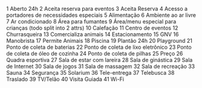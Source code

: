 1 Aberto 24h
2 Aceita reserva para eventos
3 Aceita Reserva
4 Acesso a portadores de necessidades especiais
5 Alimentação
6 Ambiente ao ar livre
7 Ar condicionado
8 Área para fumantes
9 Área/menu especial para crianças     (todo split into 2 attrs)
10 Calefação
11 Centro de eventos
12 Churrasqueira
13 Comercializa animais
14 Estacionamento
15 GNV
16 Manobrista
17 Permite Animais
18 Piscina
19 Plantão 24h
20 Playground
21 Ponto de coleta de baterias
22 Ponto de coleta de lixo eletrônico
23 Ponto de coleta de óleo de cozinha
24 Ponto de coleta de pilhas
25 Preço
26 Quadra esportiva
27 Sala de estar com lareira
28 Sala de ginástica
29 Sala de Internet
30 Sala de jogos
31 Sala de massagem
32 Sala de recreação
33 Sauna
34 Segurança
35 Solarium
36 Tele-entrega
37 Telebusca
38 Traslado
39 TV/Telão
40 Visita Guiada
41 Wi-Fi
